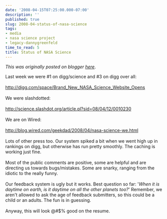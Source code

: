 ```yaml
---
date: '2008-04-15T07:25:00.000-07:00'
description: ''
published: true
slug: 2008-04-status-of-nasa-science
tags:
- media
- nasa science project
- legacy-dannygreenfeld
time_to_read: 5
title: Status of NASA Science
---
```


*This was originally posted on blogger [here](https://dannygreenfeld.blogspot.com/2008/04/status-of-nasa-science.html)*.

Last week we were #1 on digg/science and #3 on digg over all:<br /><br /><a href="http://digg.com/space/Brand_New_NASA_Science_Website_Opens">http://digg.com/space/Brand_New_NASA_Science_Website_Opens</a><br /><br />We were slashdotted:<br /><br /><a href="http://science.slashdot.org/article.pl?sid=08/04/12/0010230">http://science.slashdot.org/article.pl?sid=08/04/12/0010230</a><br /><br />We are on Wired:<br /><br /><a href="http://blog.wired.com/geekdad/2008/04/nasa-science-we.html">http://blog.wired.com/geekdad/2008/04/nasa-science-we.html</a><br /><br />Lots of other press too.  Our system spiked a bit when we went high up in rankings on digg, but otherwise has run pretty smoothly.  The caching is working just fine. <br /><br />Most of the public comments are positive, some are helpful and are directing us towards bugs/mistakes.  Some are snarky, ranging from the idiotic to the really funny. <br /><br />Our feedback system is ugly but it works.  Best question so far: '<i>When it is daytime on earth, is it daytime on all the other planets too?</i>'  Remember, we aren't allowed to ask the age of feedback submitters, so this could be a child or an adults.  The fun is in guessing.<br /><br />Anyway, this will look @#$% good on the resume.